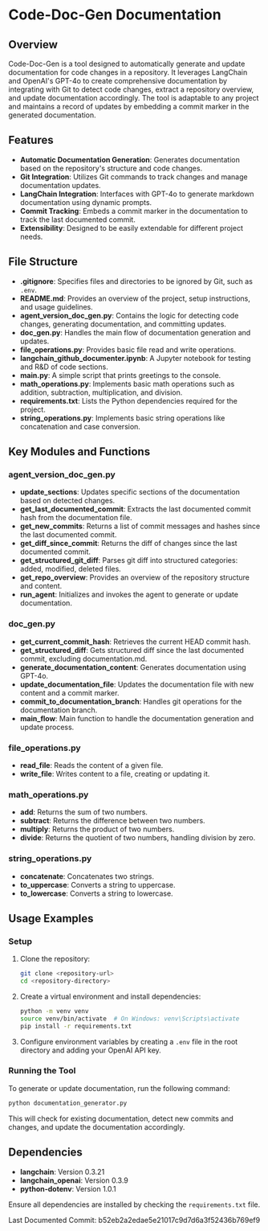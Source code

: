# Code-Doc-Gen Documentation

## Overview

Code-Doc-Gen is a tool designed to automatically generate and update documentation for code changes in a repository. It leverages LangChain and OpenAI's GPT-4o to create comprehensive documentation by integrating with Git to detect code changes, extract a repository overview, and update documentation accordingly. The tool is adaptable to any project and maintains a record of updates by embedding a commit marker in the generated documentation.

## Features

- **Automatic Documentation Generation**: Generates documentation based on the repository's structure and code changes.
- **Git Integration**: Utilizes Git commands to track changes and manage documentation updates.
- **LangChain Integration**: Interfaces with GPT-4o to generate markdown documentation using dynamic prompts.
- **Commit Tracking**: Embeds a commit marker in the documentation to track the last documented commit.
- **Extensibility**: Designed to be easily extendable for different project needs.

## File Structure

- **.gitignore**: Specifies files and directories to be ignored by Git, such as `.env`.
- **README.md**: Provides an overview of the project, setup instructions, and usage guidelines.
- **agent_version_doc_gen.py**: Contains the logic for detecting code changes, generating documentation, and committing updates.
- **doc_gen.py**: Handles the main flow of documentation generation and updates.
- **file_operations.py**: Provides basic file read and write operations.
- **langchain_github_documenter.ipynb**: A Jupyter notebook for testing and R&D of code sections.
- **main.py**: A simple script that prints greetings to the console.
- **math_operations.py**: Implements basic math operations such as addition, subtraction, multiplication, and division.
- **requirements.txt**: Lists the Python dependencies required for the project.
- **string_operations.py**: Implements basic string operations like concatenation and case conversion.

## Key Modules and Functions

### agent_version_doc_gen.py

- **update_sections**: Updates specific sections of the documentation based on detected changes.
- **get_last_documented_commit**: Extracts the last documented commit hash from the documentation file.
- **get_new_commits**: Returns a list of commit messages and hashes since the last documented commit.
- **get_diff_since_commit**: Returns the diff of changes since the last documented commit.
- **get_structured_git_diff**: Parses git diff into structured categories: added, modified, deleted files.
- **get_repo_overview**: Provides an overview of the repository structure and content.
- **run_agent**: Initializes and invokes the agent to generate or update documentation.

### doc_gen.py

- **get_current_commit_hash**: Retrieves the current HEAD commit hash.
- **get_structured_diff**: Gets structured diff since the last documented commit, excluding documentation.md.
- **generate_documentation_content**: Generates documentation using GPT-4o.
- **update_documentation_file**: Updates the documentation file with new content and a commit marker.
- **commit_to_documentation_branch**: Handles git operations for the documentation branch.
- **main_flow**: Main function to handle the documentation generation and update process.

### file_operations.py

- **read_file**: Reads the content of a given file.
- **write_file**: Writes content to a file, creating or updating it.

### math_operations.py

- **add**: Returns the sum of two numbers.
- **subtract**: Returns the difference between two numbers.
- **multiply**: Returns the product of two numbers.
- **divide**: Returns the quotient of two numbers, handling division by zero.

### string_operations.py

- **concatenate**: Concatenates two strings.
- **to_uppercase**: Converts a string to uppercase.
- **to_lowercase**: Converts a string to lowercase.

## Usage Examples

### Setup

1. Clone the repository:
   ```bash
   git clone <repository-url>
   cd <repository-directory>
   ```

2. Create a virtual environment and install dependencies:
   ```bash
   python -m venv venv
   source venv/bin/activate  # On Windows: venv\Scripts\activate
   pip install -r requirements.txt
   ```

3. Configure environment variables by creating a `.env` file in the root directory and adding your OpenAI API key.

### Running the Tool

To generate or update documentation, run the following command:
```bash
python documentation_generator.py
```

This will check for existing documentation, detect new commits and changes, and update the documentation accordingly.

## Dependencies

- **langchain**: Version 0.3.21
- **langchain_openai**: Version 0.3.9
- **python-dotenv**: Version 1.0.1

Ensure all dependencies are installed by checking the `requirements.txt` file.

Last Documented Commit: b52eb2a2edae5e21017c9d7d6a3f52436b769ef9